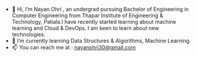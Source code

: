 - 👋 Hi, I’m Nayan Ohri , an undergrad pursuing Bachelor of Engineering in Computer Engineering from Thapar Institute of Engineering & Technology, Patiala.I have recently started learning about machine learning and Cloud & DevOps. I am keen to learn about new technologies.
- 🌱 I’m currently learning Data Structures & Algorithms, Machine Learning.
- 📫 You can reach me at : nayanohri30@gmail.com

<!---
nayan-ohri/nayan-ohri is a ✨ special ✨ repository because its `README.md` (this file) appears on your GitHub profile.
You can click the Preview link to take a look at your changes.
--->
